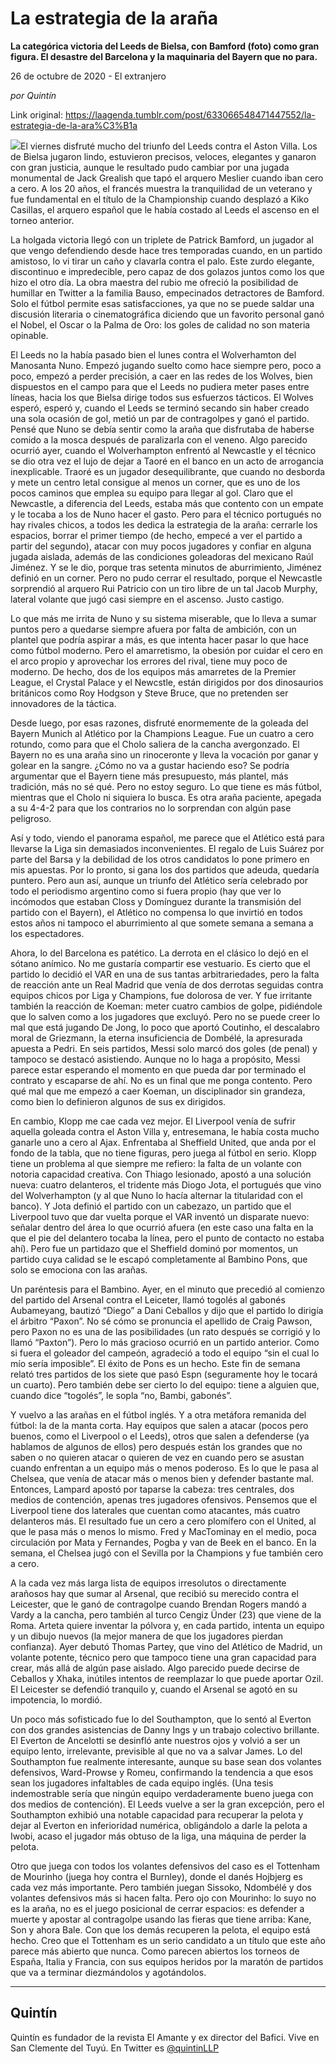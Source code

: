 # La estrategia de la araña

**La categórica victoria del Leeds de Bielsa, con Bamford (foto) como gran figura. El desastre del Barcelona y la maquinaria del Bayern que no para.**

26 de octubre de 2020 - El extranjero

_por Quintín_

Link original: https://laagenda.tumblr.com/post/633066548471447552/la-estrategia-de-la-ara%C3%B1a

![](https://64.media.tumblr.com/5b703f314370afdf35b9418421f8f930/5d93f08252e4b27a-85/s500x750/1a03b740f0914b7e9cf23777c44400acaf9e9e3d.jpg)El viernes disfruté mucho del triunfo del Leeds contra el Aston Villa. Los de Bielsa jugaron lindo, estuvieron precisos, veloces, elegantes y ganaron con gran justicia, aunque le resultado pudo cambiar por una jugada monumental de Jack Grealish que tapó el arquero Meslier cuando iban cero a cero. A los 20 años, el francés muestra la tranquilidad de un veterano y fue fundamental en el título de la Championship cuando desplazó a Kiko Casillas, el arquero español que le había costado al Leeds el ascenso en el torneo anterior. 

La holgada victoria llegó con un triplete de Patrick Bamford, un jugador al que vengo defendiendo desde hace tres temporadas cuando, en un partido amistoso, lo vi tirar un caño y clavarla contra el palo. Este zurdo elegante, discontinuo e impredecible, pero capaz de dos golazos juntos como los que hizo el otro día. La obra maestra del rubio me ofreció la posibilidad de humillar en Twitter a la familia Bauso, empecinados detractores de Bamford. Solo el fútbol permite esas satisfacciones, ya que no se puede saldar una discusión literaria o cinematográfica diciendo que un favorito personal ganó el Nobel, el Oscar o la Palma de Oro: los goles de calidad no son materia opinable.  

El Leeds no la había pasado bien el lunes contra el Wolverhamton del Manosanta Nuno. Empezó jugando suelto como hace siempre pero, poco a poco, empezó a perder precisión, a caer en las redes de los Wolves, bien dispuestos en el campo para que el Leeds no pudiera meter pases entre líneas, hacia los que Bielsa dirige todos sus esfuerzos tácticos. El Wolves esperó, esperó y, cuando el Leeds se terminó secando sin haber creado una sola ocasión de gol, metió un par de contragolpes y ganó el partido. Pensé que Nuno se debía sentir como la araña que disfrutaba de haberse comido a la mosca después de paralizarla con el veneno. Algo parecido ocurrió ayer, cuando el Wolverhampton enfrentó al Newcastle y el técnico se dio otra vez el lujo de dejar a Taoré en el banco en un acto de arrogancia inexplicable. Traoré es un jugador desequilibrante, que cuando no desborda y mete un centro letal consigue al menos un corner, que es uno de los pocos caminos que emplea su equipo para llegar al gol. Claro que el Newcastle, a diferencia del Leeds, estaba más que contento con un empate y le tocaba a los de Nuno hacer el gasto. Pero para el técnico portugués no hay rivales chicos, a todos les dedica la estrategia de la araña: cerrarle los espacios, borrar el primer tiempo (de hecho, empecé a ver el partido a partir del segundo), atacar con muy pocos jugadores y confiar en alguna jugada aislada, además de las condiciones goleadoras del mexicano Raúl Jiménez. Y se le dio, porque tras setenta minutos de aburrimiento, Jiménez definió en un corner. Pero no pudo cerrar el resultado, porque el Newcastle sorprendió al arquero Rui Patricio con un tiro libre de un tal Jacob Murphy, lateral volante que jugó casi siempre en el ascenso. Justo castigo.

Lo que más me irrita de Nuno y su sistema miserable, que lo lleva a sumar puntos pero a quedarse siempre afuera por falta de ambición, con un plantel que podría aspirar a más, es que intenta hacer pasar lo que hace como fútbol moderno. Pero el amarretismo, la obesión por cuidar el cero en el arco propio y aprovechar los errores del rival, tiene muy poco de moderno. De hecho, dos de los equipos más amarretes de la Premier League, el Crystal Palace y el Newcstle, están dirigidos por dos dinosaurios británicos como Roy Hodgson y Steve Bruce, que no pretenden ser innovadores de la táctica.

Desde luego, por esas razones, disfruté enormemente de la goleada del Bayern Munich al Atlético por la Champions League. Fue un cuatro a cero rotundo, como para que el Cholo saliera de la cancha avergonzado. El Bayern no es una araña sino un rinoceronte y lleva la vocación por ganar y golear en la sangre. ¿Cómo no va a gustar haciendo eso? Se podría argumentar que el Bayern tiene más presupuesto, más plantel, más tradición, más no sé qué. Pero no estoy seguro. Lo que tiene es más fútbol, mientras que el Cholo ni siquiera lo busca. Es otra araña paciente, apegada a su 4-4-2 para que los contrarios no lo sorprendan con algún pase peligroso. 

Así y todo, viendo el panorama español, me parece que el Atlético está para llevarse la Liga sin demasiados inconvenientes. El regalo de Luis Suárez por parte del Barsa y la debilidad de los otros candidatos lo pone primero en mis apuestas. Por lo pronto, si gana los dos partidos que adeuda, quedaría puntero. Pero aun así, aunque un triunfo del Atlético sería celebrado por todo el periodismo argentino como si fuera propio (hay que ver lo incómodos que estaban Closs y Domínguez durante la transmisión del partido con el Bayern), el Atlético no compensa lo que invirtió en todos estos años ni tampoco el aburrimiento al que somete semana a semana a los espectadores. 

Ahora, lo del Barcelona es patético. La derrota en el clásico lo dejó en el sótano anímico. No me gustaría compartir ese vestuario. Es cierto que el partido lo decidió el VAR en una de sus tantas arbitrariedades, pero la falta de reacción ante un Real Madrid que venía de dos derrotas seguidas contra equipos chicos por Liga y Champions, fue dolorosa de ver. Y fue irritante también la reacción de Koeman: meter cuatro cambios de golpe, pidiéndole que lo salven como a los jugadores que excluyó. Pero no se puede creer lo mal que está jugando De Jong, lo poco que aportó Coutinho, el descalabro moral de Griezmann, la eterna insuficiencia de Dombélé, la apresurada apuesta a Pedri. En seis partidos, Messi solo marcó dos goles (de penal) y tampoco se destacó asistiendo. Aunque no lo haga a propósito, Messi parece estar esperando el momento en que pueda dar por terminado el contrato y escaparse de ahí. No es un final que me ponga contento. Pero qué mal que me empezó a caer Koeman, un disciplinador sin grandeza, como bien lo definieron algunos de sus ex dirigidos.

En cambio, Klopp me cae cada vez mejor. El Liverpool venía de sufrir aquella goleada contra el Aston Villa y, entresemana, le había costa mucho ganarle uno a cero al Ajax. Enfrentaba al Sheffield United, que anda por el fondo de la tabla, que no tiene figuras, pero juega al fútbol en serio. Klopp tiene un problema al que siempre me refiero: la falta de un volante con notoria capacidad creativa. Con Thiago lesionado, apostó a una solución nueva: cuatro delanteros, el tridente más Diogo Jota, el portugués que vino del Wolverhampton (y al que Nuno lo hacía alternar la titularidad con el banco). Y Jota definió el partido con un cabezazo, un partido que el Liverpool tuvo que dar vuelta porque el VAR inventó un disparate nuevo: señalar dentro del área lo que ocurrió afuera (en este caso una falta en la que el pie del delantero tocaba la línea, pero el punto de contacto no estaba ahí). Pero fue un partidazo que el Sheffield dominó por momentos, un partido cuya calidad se le escapó completamente al Bambino Pons, que solo se emociona con las arañas. 

Un paréntesis para el Bambino. Ayer, en el minuto que precedió al comienzo del partido del Arsenal contra el Leiceter, llamó togolés al gabonés Aubameyang, bautizó “Diego” a Dani Ceballos y dijo que el partido lo dirigía el árbitro “Paxon”. No sé cómo se pronuncia el apellido de Craig Pawson, pero Paxon no es una de las posibilidades (un rato después se corrigió y lo llamó “Paxton”). Pero lo más gracioso ocurrió en un partido anterior. Como si fuera el goleador del campeón, agradeció a todo el equipo “sin el cual lo mío sería imposible”. El éxito de Pons es un hecho. Este fin de semana relató tres partidos de los siete que pasó Espn (seguramente hoy le tocará un cuarto). Pero también debe ser cierto lo del equipo: tiene a alguien que, cuando dice “togolés”, le sopla “no, Bambi, gabonés”.



Y vuelvo a las arañas en el fútbol inglés. Y a otra metáfora remanida del fútbol: la de la manta corta. Hay equipos que salen a atacar (pocos pero buenos, como el Liverpool o el Leeds), otros que salen a defenderse (ya hablamos de algunos de ellos) pero después están los grandes que no saben o no quieren atacar o quieren de vez en cuando pero se asustan cuando enfrentan a un equipo más o menos poderoso. Es lo que le pasa al Chelsea, que venía de atacar más o menos bien y defender bastante mal. Entonces, Lampard apostó por taparse la cabeza: tres centrales, dos medios de contención, apenas tres jugadores ofensivos. Pensemos que el Liverpool tiene dos laterales que cuentan como atacantes, más cuatro delanteros más. El resultado fue un cero a cero plomífero con el United, al que le pasa más o menos lo mismo. Fred y MacTominay en el medio, poca circulación por Mata y Fernandes, Pogba y van de Beek en el banco. En la semana, el Chelsea jugó con el Sevilla por la Champions y fue también cero a cero. 

A la cada vez más larga lista de equipos irresolutos o directamente arañosos hay que sumar al Arsenal, que recibió su merecido contra el Leicester, que le ganó de contragolpe cuando Brendan Rogers mandó a Vardy a la cancha, pero también al turco Cengiz Ünder (23) que viene de la Roma. Arteta quiere inventar la pólvora y, en cada partido, intenta un equipo y un dibujo nuevos (la mejor manera de que los jugadores pierdan confianza). Ayer debutó Thomas Partey, que vino del Atlético de Madrid, un volante potente, técnico pero que tampoco tiene una gran capacidad para crear, más allá de algún pase aislado. Algo parecido puede decirse de Ceballos y Xhaka, inútiles intentos de reemplazar lo que puede aportar Ozil. El Leicester se defendió tranquilo y, cuando el Arsenal se agotó en su impotencia, lo mordió. 

Un poco más sofisticado fue lo del Southampton, que lo sentó al Everton con dos grandes asistencias de Danny Ings y un trabajo colectivo brillante. El Everton de Ancelotti se desinfló ante nuestros ojos y volvió a ser un equipo lento, irrelevante, previsible al que no va a salvar James. Lo del Southampton fue realmente interesante, aunque su base sean dos volantes defensivos, Ward-Prowse y Romeu, confirmando la tendencia a que esos sean los jugadores infaltables de cada equipo inglés. (Una tesis indemostrable sería que ningún equipo verdaderamente bueno juega con dos medios de contención). El Leeds vuelve a ser la gran excepción, pero el Southampton exhibió una notable capacidad para recuperar la pelota y dejar al Everton en inferioridad numérica, obligándolo a darle la pelota a Iwobi, acaso el jugador más obtuso de la liga, una máquina de perder la pelota.  

Otro que juega con todos los volantes defensivos del caso es el Tottenham de Mourinho (juega hoy contra el Burnley), donde el danés Hojbjerg es cada vez más importante. Pero también juegan Sissoko, Ndombélé y dos volantes defensivos más si hacen falta. Pero ojo con Mourinho: lo suyo no es la araña, no es el juego posicional de cerrar espacios: es defender a muerte y apostar al contragolpe usando las fieras que tiene arriba: Kane, Son y ahora Bale. Con que los demás recuperen la pelota, el equipo está hecho. Creo que el Tottenham es un serio candidato a un título que este año parece más abierto que nunca. Como parecen abiertos los torneos de España, Italia y Francia, con sus equipos heridos por la maratón de partidos que va a terminar diezmándolos y agotándolos.



---

Quintín
-------

 Quintín es fundador de la revista El Amante y ex director del Bafici. Vive en San Clemente del Tuyú. En Twitter es [@quintinLLP](https://twitter.com/quintinLLP) 

